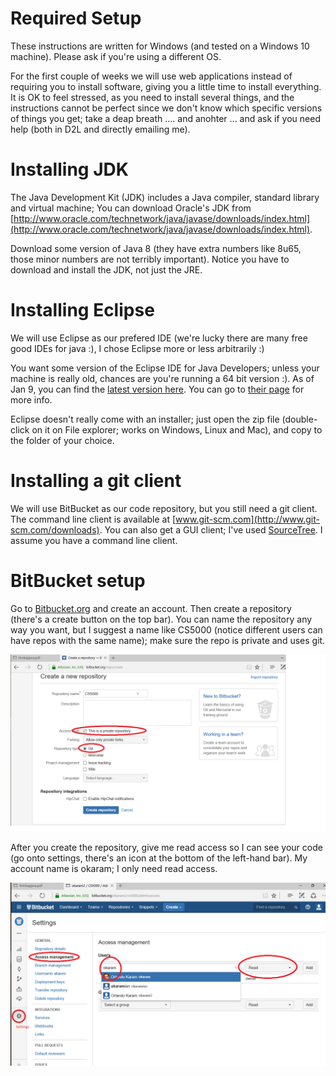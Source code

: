 Required Setup
===

These instructions are written for Windows (and tested on a Windows 10 machine). Please ask if you're using a different OS.

For the first couple of weeks we will use web applications instead of requiring you to install software, giving you a little time to install everything. It is OK to feel stressed, as you need to install several things, and the instructions cannot be perfect since we don't know which specific versions of things you get; take a deap breath .... and anohter ... and ask if you need help (both in D2L and directly emailing me). 

# Installing JDK

The Java Development Kit (JDK) includes a Java compiler, standard library and virtual machine; You can download Oracle's JDK from [http://www.oracle.com/technetwork/java/javase/downloads/index.html](http://www.oracle.com/technetwork/java/javase/downloads/index.html).

Download some version of Java 8 (they have extra numbers like 8u65, those minor numbers are not terribly important). Notice you have to download and install the JDK, not just the JRE.

# Installing Eclipse

We will use Eclipse as our prefered IDE (we're lucky there are many free good IDEs for java :), I chose Eclipse more or less arbitrarily :)

You want some version of the Eclipse IDE for Java Developers; unless your machine is really old, chances are you're running a 64 bit version :). As of Jan 9, you can find the [latest version here](http://www.eclipse.org/downloads/download.php?file=/technology/epp/downloads/release/mars/1/eclipse-java-mars-1-win32-x86_64.zip). You can go to [their page](http://www.eclipse.org/downloads/packages/eclipse-ide-java-developers/mars1) for more info.

Eclipse doesn't really come with an installer; just open the zip file (double-click on it on File explorer; works on Windows, Linux and Mac), and copy to the folder of your choice. 

# Installing a git client

We will use BitBucket as our code repository, but you still need a git client. The command line client is available at [www.git-scm.com](http://www.git-scm.com/downloads). You can also get a GUI client; I've used [SourceTree](https://www.sourcetreeapp.com/). I assume you have a command line client.

# BitBucket setup

Go to [Bitbucket.org](https://bitbucket.org/) and create an account. Then create a repository (there's a create button on the top bar). You can name the repository any way you want, but I suggest a name like CS5000 (notice different users can have repos with the same name); make sure the repo is private and uses git.

![Creating a repository](pics/BitbucketNewRepo.png)

After you create the repository, give me read access so I can see your code (go onto settings, there's an icon at the bottom of the left-hand bar). My account name is okaram; I only need read access.

![Giving me access](pics/BitbucketAccess.png)
